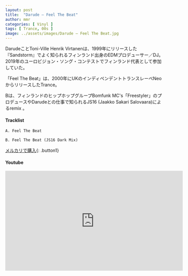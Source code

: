```yaml
---
layout: post
title:  "Darude – Feel The Beat"
author: mmr
categories: [ Vinyl ]
tags: [ Trance, 00s ]
image: ../assets/images/Darude – Feel The Beat.jpg
---
```


DarudeことToni-Ville Henrik Virtanenは、1999年にリリースした『Sandstorm』でよく知られるフィンランド出身のEDMプロデューサー／DJ。2019年のユーロビジョン・ソング・コンテストでフィンランド代表として参加していた。

「Feel The Beat」は、2000年にUKのインディペンデントトランスレーベNeoからリリースしたTrance。

Bは、フィンランドのヒップホップグループBomfunk MC's「Freestyler」のプロデュースやDarudeとの仕事で知られるJS16 (Jaakko Sakari Salovaara)によるremix 。

#### Tracklist
```md
A. Feel The Beat

B. Feel The Beat (JS16 Dark Mix)
```

[メルカリで購入](https://jp.mercari.com/item/m34566795370?afid=6142608987){: .button1}

#### Youtube
<iframe width="560" height="315" src="https://www.youtube.com/embed/6zyx09CcHMk?si=F7nLjFdvTWIdNNqG" title="YouTube video player" frameborder="0" allow="accelerometer; autoplay; clipboard-write; encrypted-media; gyroscope; picture-in-picture; web-share" referrerpolicy="strict-origin-when-cross-origin" allowfullscreen></iframe>